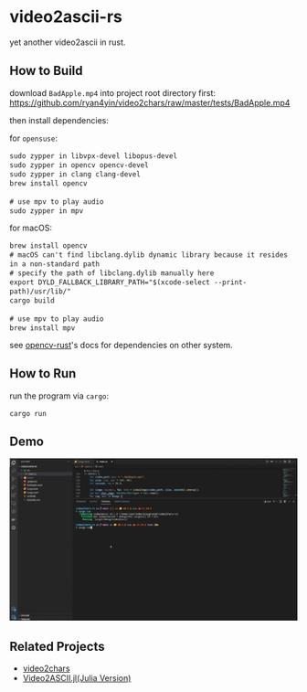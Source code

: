 # video2ascii-rs

yet another video2ascii in rust.

## How to Build

download `BadApple.mp4` into project root directory first: <https://github.com/ryan4yin/video2chars/raw/master/tests/BadApple.mp4>

then install dependencies:

for `opensuse`:

```shell
sudo zypper in libvpx-devel libopus-devel
sudo zypper in opencv opencv-devel
sudo zypper in clang clang-devel
brew install opencv

# use mpv to play audio
sudo zypper in mpv
```

for macOS:

```shell
brew install opencv
# macOS can't find libclang.dylib dynamic library because it resides in a non-standard path
# specify the path of libclang.dylib manually here
export DYLD_FALLBACK_LIBRARY_PATH="$(xcode-select --print-path)/usr/lib/"
cargo build

# use mpv to play audio
brew install mpv
```

see [opencv-rust](https://github.com/twistedfall/opencv-rust#getting-opencv)'s docs for dependencies on other system.

## How to Run

run the program via `cargo`:

```shell
cargo run
```


## Demo

![](./badapple-demo.gif)


## Related Projects

- [video2chars](https://github.com/yuansuye/video2chars)
- [Video2ASCII.jl(Julia Version)](https://github.com/ryan4yin/Video2ASCII.jl)
